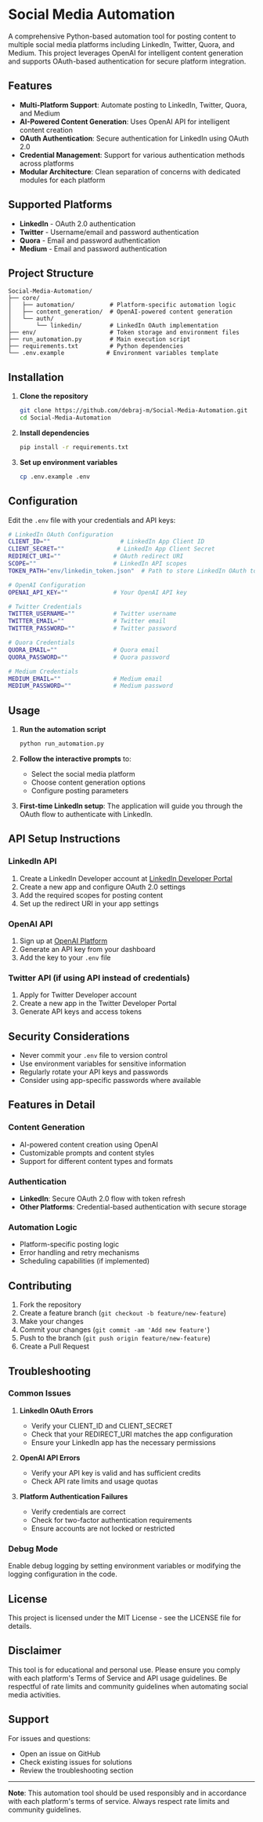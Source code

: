 # Social Media Automation

A comprehensive Python-based automation tool for posting content to multiple social media platforms including LinkedIn, Twitter, Quora, and Medium. This project leverages OpenAI for intelligent content generation and supports OAuth-based authentication for secure platform integration.

## Features

- **Multi-Platform Support**: Automate posting to LinkedIn, Twitter, Quora, and Medium
- **AI-Powered Content Generation**: Uses OpenAI API for intelligent content creation
- **OAuth Authentication**: Secure authentication for LinkedIn using OAuth 2.0
- **Credential Management**: Support for various authentication methods across platforms
- **Modular Architecture**: Clean separation of concerns with dedicated modules for each platform

## Supported Platforms

- **LinkedIn** - OAuth 2.0 authentication
- **Twitter** - Username/email and password authentication
- **Quora** - Email and password authentication
- **Medium** - Email and password authentication

## Project Structure

```
Social-Media-Automation/
├── core/
│   ├── automation/          # Platform-specific automation logic
│   ├── content_generation/  # OpenAI-powered content generation
│   └── auth/
│       └── linkedin/        # LinkedIn OAuth implementation
├── env/                     # Token storage and environment files
├── run_automation.py        # Main execution script
├── requirements.txt         # Python dependencies
└── .env.example            # Environment variables template
```

## Installation

1. **Clone the repository**
   ```bash
   git clone https://github.com/debraj-m/Social-Media-Automation.git
   cd Social-Media-Automation
   ```

2. **Install dependencies**
   ```bash
   pip install -r requirements.txt
   ```

3. **Set up environment variables**
   ```bash
   cp .env.example .env
   ```

## Configuration

Edit the `.env` file with your credentials and API keys:

```bash
# LinkedIn OAuth Configuration
CLIENT_ID=""                    # LinkedIn App Client ID
CLIENT_SECRET=""               # LinkedIn App Client Secret
REDIRECT_URI=""               # OAuth redirect URI
SCOPE=""                      # LinkedIn API scopes
TOKEN_PATH="env/linkedin_token.json"  # Path to store LinkedIn OAuth token

# OpenAI Configuration
OPENAI_API_KEY=""             # Your OpenAI API key

# Twitter Credentials
TWITTER_USERNAME=""           # Twitter username
TWITTER_EMAIL=""              # Twitter email
TWITTER_PASSWORD=""           # Twitter password

# Quora Credentials
QUORA_EMAIL=""                # Quora email
QUORA_PASSWORD=""             # Quora password

# Medium Credentials
MEDIUM_EMAIL=""               # Medium email
MEDIUM_PASSWORD=""            # Medium password
```

## Usage

1. **Run the automation script**
   ```bash
   python run_automation.py
   ```

2. **Follow the interactive prompts** to:
   - Select the social media platform
   - Choose content generation options
   - Configure posting parameters

3. **First-time LinkedIn setup**: The application will guide you through the OAuth flow to authenticate with LinkedIn.

## API Setup Instructions

### LinkedIn API
1. Create a LinkedIn Developer account at [LinkedIn Developer Portal](https://developer.linkedin.com/)
2. Create a new app and configure OAuth 2.0 settings
3. Add the required scopes for posting content
4. Set up the redirect URI in your app settings

### OpenAI API
1. Sign up at [OpenAI Platform](https://platform.openai.com/)
2. Generate an API key from your dashboard
3. Add the key to your `.env` file

### Twitter API (if using API instead of credentials)
1. Apply for Twitter Developer account
2. Create a new app in the Twitter Developer Portal
3. Generate API keys and access tokens

## Security Considerations

- Never commit your `.env` file to version control
- Use environment variables for sensitive information
- Regularly rotate your API keys and passwords
- Consider using app-specific passwords where available

## Features in Detail

### Content Generation
- AI-powered content creation using OpenAI
- Customizable prompts and content styles
- Support for different content types and formats

### Authentication
- **LinkedIn**: Secure OAuth 2.0 flow with token refresh
- **Other Platforms**: Credential-based authentication with secure storage

### Automation Logic
- Platform-specific posting logic
- Error handling and retry mechanisms
- Scheduling capabilities (if implemented)

## Contributing

1. Fork the repository
2. Create a feature branch (`git checkout -b feature/new-feature`)
3. Make your changes
4. Commit your changes (`git commit -am 'Add new feature'`)
5. Push to the branch (`git push origin feature/new-feature`)
6. Create a Pull Request

## Troubleshooting

### Common Issues

1. **LinkedIn OAuth Errors**
   - Verify your CLIENT_ID and CLIENT_SECRET
   - Check that your REDIRECT_URI matches the app configuration
   - Ensure your LinkedIn app has the necessary permissions

2. **OpenAI API Errors**
   - Verify your API key is valid and has sufficient credits
   - Check API rate limits and usage quotas

3. **Platform Authentication Failures**
   - Verify credentials are correct
   - Check for two-factor authentication requirements
   - Ensure accounts are not locked or restricted

### Debug Mode
Enable debug logging by setting environment variables or modifying the logging configuration in the code.

## License

This project is licensed under the MIT License - see the LICENSE file for details.

## Disclaimer

This tool is for educational and personal use. Please ensure you comply with each platform's Terms of Service and API usage guidelines. Be respectful of rate limits and community guidelines when automating social media activities.

## Support

For issues and questions:
- Open an issue on GitHub
- Check existing issues for solutions
- Review the troubleshooting section

---

**Note**: This automation tool should be used responsibly and in accordance with each platform's terms of service. Always respect rate limits and community guidelines.